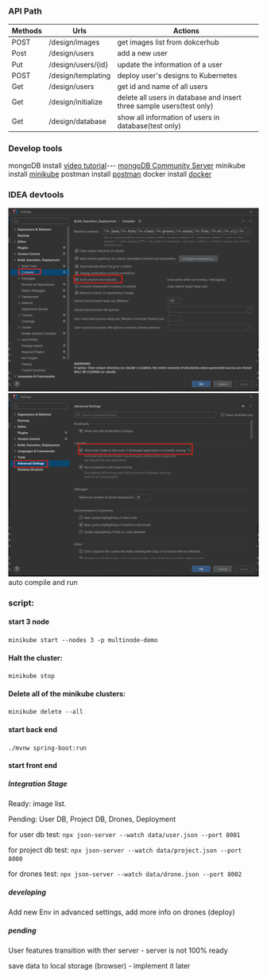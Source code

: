 ### API Path

| Methods | Urls | Actions |
| ---------- | ------- | -------- |
| POST | /design/images | get images list from dokcerhub |
| Post | /design/users | add a new user |
| Put | /design/users/{id} | update the information of a user |
| POST | /design/templating | deploy user's designs to Kubernetes|
| Get | /design/users | get id and name of all users |
| Get | /design/initialize | delete all users in database and insert three sample users(test only) |
| Get | /design/database | show all information of users in database(test only) |

### Develop tools
mongoDB install  [video tutorial](https://www.youtube.com/watch?v=Ph1Z97X6xno&t=448s)--- [mongoDB Community Server](https://www.mongodb.com/try/download/community)
minikube install [minikube](https://minikube.sigs.k8s.io/docs/start/)
postman install [postman](https://www.postman.com/downloads/)
docker install [docker](https://www.docker.com/get-started/)

### IDEA devtools
![alt setting](setting1.png)
![alt setting](setting2.png)
auto compile and run

### script:
#### start 3 node
`minikube start --nodes 3 -p multinode-demo`
#### Halt the cluster:
`minikube stop`
#### Delete all of the minikube clusters:
`minikube delete --all`
#### start back end
`./mvnw spring-boot:run`
#### start front end
##### Integration Stage

Ready: image list.

Pending: User DB, Project DB, Drones, Deployment

for user db test: `npx json-server --watch data/user.json --port 8001`

for project db test: `npx json-server --watch data/project.json --port 8000`

for drones test: `npx json-server --watch data/drone.json --port 8002`


##### developing

Add new Env in advanced settings, add more info on drones (deploy)

##### pending

User features transition with ther server - server is not 100% ready 

save data to local storage (browser) - implement it later
